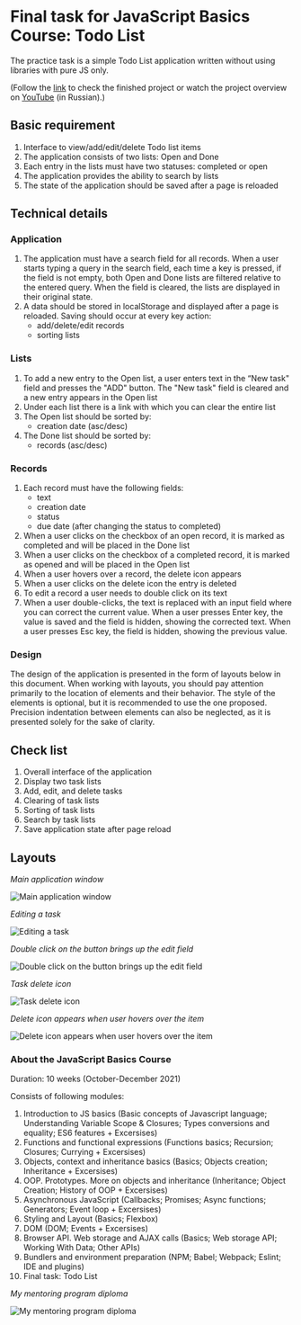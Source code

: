 # Final task for JavaScript Basics Course: Todo List 

The practice task is a simple Todo List application written without using libraries with pure JS only.

(Follow the [link](https://devevka.github.io/ToDo-List/) to check the finished project or watch the project overview on [YouTube](https://youtu.be/oflr_Jpv0PE) (in Russian).)

## Basic requirement 

1. Interface to view/add/edit/delete Todo list items 
2. The application consists of two lists: Open and Done 
3. Each entry in the lists must have two statuses: completed or open 
4. The application provides the ability to search by lists 
5. The state of the application should be saved after a page is reloaded 

## Technical details 

### Application 

1. The application must have a search field for all records. When a user starts typing a query in the search field, each time a key is pressed, if the field is not empty, both Open and Done lists are filtered relative to the entered query. When the field is cleared, the lists are displayed in their original state. 
2. A data should be stored in localStorage and displayed after a page is reloaded. Saving should occur at every key action:
    *  add/delete/edit records 
    *  sorting lists 

### Lists 

1. To add a new entry to the Open list, a user enters text in the “New task" field and presses the "ADD" button. The "New task" field is cleared and a new entry appears in the Open list
2. Under each list there is a link with which you can clear the entire list
3. The Open list should be sorted by:
    * creation date (asc/desc) 
4. The Done list should be sorted by: 
    * records (asc/desc) 

### Records

1. Each record must have the following fields: 
    * text 
    * creation date 
    * status 
    * due date (after changing the status to completed) 
2. When a user clicks on the checkbox of an open record, it is marked as completed and will be placed in the Done list 
3. When a user clicks on the checkbox of a completed record, it is marked as opened and will be placed in the Open list 
4. When a user hovers over a record, the delete icon appears 
5. When a user clicks on the delete icon the entry is deleted 
6. To edit a record a user needs to double click on its text 
7. When a user double-clicks, the text is replaced with an input field where you can correct the current value. When a user presses Enter key, the value is saved and the field is hidden, showing the corrected text. When a user presses Esc key, the field is hidden, showing the previous value. 

### Design 

The design of the application is presented in the form of layouts below in this document. When working with layouts, you should pay attention primarily to the location of elements and their behavior. The style of the elements is optional, but it is recommended to use the one proposed. Precision indentation between elements can also be neglected, as it is presented solely for the sake of clarity. 

## Check list 

1. Overall interface of the application 
2. Display two task lists 
3. Add, edit, and delete tasks 
4. Clearing of task lists 
5. Sorting of task lists 
6. Search by task lists 
7. Save application state after page reload 

## Layouts

_Main application window_ 

![Main application window](images/1.png)

_Editing a task_

![Editing a task](images/2.png)

_Double click on the button brings up the edit field_

![Double click on the button brings up the edit field](images/3.png)

_Task delete icon_

![Task delete icon](images/4.png)

_Delete icon appears when user hovers over the item_

![Delete icon appears when user hovers over the item](images/5.png)


### About the JavaScript Basics Course 

Duration: 10 weeks (October-December 2021)

Consists of following modules:
1. Introduction to JS basics (Basic concepts of Javascript language; Understanding Variable Scope & Closures; Types conversions and equality; ES6 features + Excersises)
2. Functions and functional expressions (Functions basics; Recursion; Closures; Currying + Excersises)
3. Objects, context and inheritance basics (Basics; Objects creation; Inheritance + Excersises)
4. OOP. Prototypes. More on objects and inheritance (Inheritance; Object Creation; History of OOP + Excersises)
5. Asynchronous JavaScript (Callbacks; Promises; Async functions; Generators; Event loop + Excersises)
6. Styling and Layout (Basics; Flexbox)
7. DOM (DOM; Events + Excersises)
8. Browser API. Web storage and AJAX calls (Basics; Web storage API; Working With Data; Other APIs)
9. Bundlers and environment preparation  (NPM; Babel; Webpack; Eslint; IDE and plugins)
10. Final task: Todo List

_My mentoring program diploma_ 

![My mentoring program diploma](images/Diploma.png)



